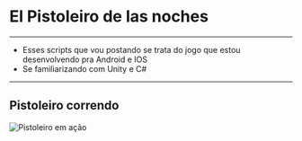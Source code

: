 # El Pistoleiro de las noches
------------------------------------
- Esses scripts que vou postando se trata do jogo que estou desenvolvendo pra Android e IOS
- Se familiarizando com Unity e C#
-------------------------------------------------------------------------------------------
## Pistoleiro correndo
![Pistoleiro em ação](https://user-images.githubusercontent.com/87247824/229277284-b8b932a3-160e-4107-84d8-67f735497751.gif)
